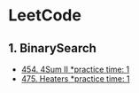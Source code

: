# LeetCode      
      
## 1. BinarySearch     

* [454. 4Sum II     *practice time: 1](https://github.com/benny201/LeetCode-Notes-and-Codes/tree/master/454.%204Sum%20II "454. 4Sum II")
* [475. Heaters     *practice time: 1](https://github.com/benny201/LeetCode-Notes-and-Codes/tree/master/475.%20Heaters "475. Heaters")


